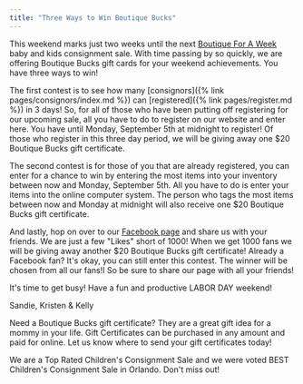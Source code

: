 ```yaml
---
title: "Three Ways to Win Boutique Bucks"
---
```


This weekend marks just two weeks until the next [Boutique For A Week](/) baby and kids consignment sale. With time passing by so quickly, we are offering Boutique Bucks gift cards for your weekend achievements. You have three ways to win!

The first contest is to see how many [consignors]({% link pages/consignors/index.md %}) can [registered]({% link pages/register.md %}) in 3 days! So, for all of those who have been putting off registering for our upcoming sale, all you have to do to register on our website and enter here. You have until Monday, September 5th at midnight to register! Of those who register in this three day period, we will be giving away one $20 Boutique Bucks gift certificate.

The second contest is for those of you that are already registered, you can enter for a chance to win by entering the most items into your inventory between now and Monday, September 5th. All you have to do is enter your items into the online computer system. The person who tags the most items between now and Monday at midnight will also receive one $20 Boutique Bucks gift certificate.

And lastly, hop on over to our [Facebook page](http://www.facebook.com/boutiqueforaweek) and share us with your friends. We are just a few "Likes" short of 1000! When we get 1000 fans we will be giving away another $20 Boutique Bucks gift certificate! Already a Facebook fan? It's okay, you can still enter this contest. The winner will be chosen from all our fans!I So be sure to share our page with all your friends!

It's time to get busy! Have a fun and productive LABOR DAY weekend!  

Sandie, Kristen & Kelly

Need a Boutique Bucks gift certificate? They are a great gift idea for a mommy in your life. Gift Certificates can be purchased in any amount and paid for online. Let us know where to send your gift certificates today!

We are a Top Rated Children's Consignment Sale and we were voted BEST Children's Consignment Sale in Orlando. Don't miss out!
